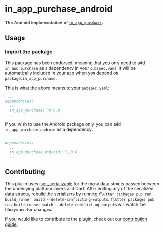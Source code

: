 # in_app_purchase_android

The Android implementation of [`in_app_purchase`][1].

## Usage

### Import the package

This package has been endorsed, meaning that you only need to add `in_app_purchase`
as a dependency in your `pubspec.yaml`. It will be automatically included in your app
when you depend on `package:in_app_purchase`.

This is what the above means to your `pubspec.yaml`:

```yaml
...
dependencies:
  ...
  in_app_purchase: ^0.6.0
  ...
```

If you wish to use the Android package only, you can add  `in_app_purchase_android` as a
dependency:

```yaml
...
dependencies:
  ...
  in_app_purchase_android: ^1.0.0
  ...
```

## Contributing

This plugin uses
[json_serializable](https://pub.dev/packages/json_serializable) for the
many data structs passed between the underlying platform layers and Dart. After
editing any of the serialized data structs, rebuild the serializers by running
`flutter packages pub run build_runner build --delete-conflicting-outputs`.
`flutter packages pub run build_runner watch --delete-conflicting-outputs` will
watch the filesystem for changes.

If you would like to contribute to the plugin, check out our
[contribution guide](https://github.com/flutter/plugins/blob/master/CONTRIBUTING.md).


[1]: ../in_app_purchase/in_app_purchase